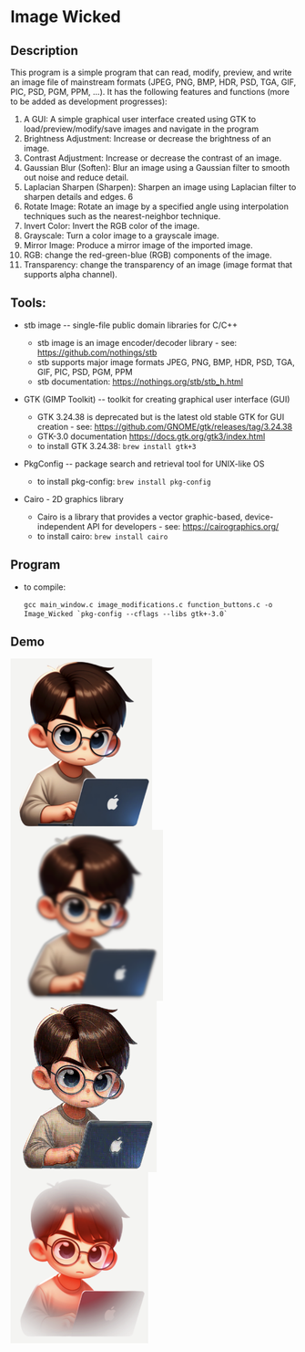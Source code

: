 # Image Wicked
## Description
This program is a simple program that can read, modify, preview, and write an image file of mainstream formats
(JPEG, PNG, BMP, HDR, PSD, TGA, GIF, PIC, PSD, PGM, PPM, ...). It has the following features and functions (more to be added as
development progresses):
1. A GUI: A simple graphical user interface created using GTK to load/preview/modify/save images and navigate in the program
2. Brightness Adjustment: Increase or decrease the brightness of an image.
3. Contrast Adjustment: Increase or decrease the contrast of an image.
4. Gaussian Blur (Soften): Blur an image using a Gaussian filter to smooth out noise and
reduce detail.
5. Laplacian Sharpen (Sharpen): Sharpen an image using Laplacian filter to sharpen details and edges. 6
6. Rotate Image: Rotate an image by a specified angle using interpolation techniques such as
the nearest-neighbor technique.
7. Invert Color: Invert the RGB color of the image.
8. Grayscale: Turn a color image to a grayscale image.
9. Mirror Image: Produce a mirror image of the imported image.
10. RGB: change the red-green-blue (RGB) components of the image.
11. Transparency: change the transparency of an image (image format that supports alpha channel).

## Tools:
- stb image -- single-file public domain libraries for C/C++
  - stb image is an image encoder/decoder library - see: https://github.com/nothings/stb
  - stb supports major image formats JPEG, PNG, BMP, HDR, PSD, TGA, GIF, PIC, PSD, PGM, PPM
  - stb documentation: https://nothings.org/stb/stb_h.html


- GTK (GIMP Toolkit) -- toolkit for creating graphical user interface (GUI)
  - GTK 3.24.38 is deprecated but is the latest old stable GTK for GUI creation -
    see: https://github.com/GNOME/gtk/releases/tag/3.24.38
  - GTK-3.0 documentation https://docs.gtk.org/gtk3/index.html
  - to install GTK 3.24.38: `brew install gtk+3`


- PkgConfig -- package search and retrieval tool for UNIX-like OS
  - to install pkg-config: `brew install pkg-config`


- Cairo - 2D graphics library
  - Cairo is a library that provides a vector graphic-based, device-independent API for developers -
    see: https://cairographics.org/
  - to install cairo: `brew install cairo`
## Program
- to compile:
  ```
  gcc main_window.c image_modifications.c function_buttons.c -o Image_Wicked `pkg-config --cflags --libs gtk+-3.0`
  ```

## Demo
<div style="display: flex; flex-wrap: wrap;">
    <img src="public/original.png" alt="Original" height="300" style="margin-right: 10px;" />
    <img src="public/blurred.png" alt="Blurred" height="300" style="margin-right: 10px;" />
    <img src="public/sharpen.png" alt="Sharpen" height="300" style="margin-right: 10px;" />
    <img src="public/vintage.png" alt="Vintage" height="300" />
</div>